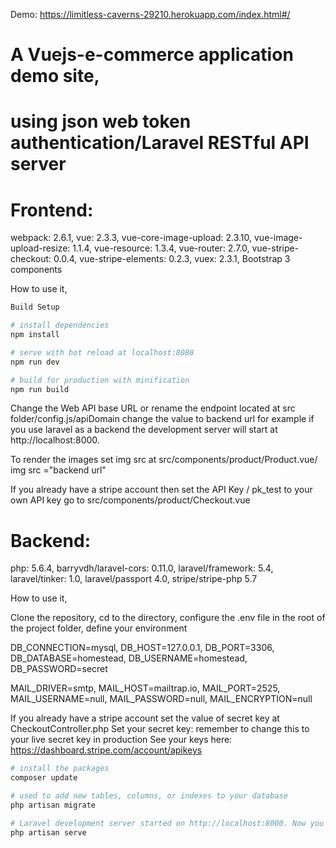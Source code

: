 Demo: https://limitless-caverns-29210.herokuapp.com/index.html#/

# A Vuejs-e-commerce application demo site,
# using json web token authentication/Laravel RESTful API server


# Frontend:
webpack: 2.6.1,
vue: 2.3.3,
vue-core-image-upload: 2.3.10,
vue-image-upload-resize: 1.1.4,
vue-resource: 1.3.4,
vue-router: 2.7.0,
vue-stripe-checkout: 0.0.4,
vue-stripe-elements: 0.2.3,
vuex: 2.3.1,
Bootstrap 3 components

How to use it,

``` bash 
Build Setup

# install dependencies
npm install

# serve with hot reload at localhost:8080
npm run dev

# build for production with minification
npm run build
```

Change the Web API base URL or rename the endpoint located at src folder/config.js/apiDomain change the value to backend url for example if you use laravel as a backend the development server will start at http://localhost:8000.

To render the images set img src at src/components/product/Product.vue/ img src ="backend url"

If you already have a stripe account then set the API Key / pk_test to your own API key go to src/components/product/Checkout.vue



# Backend:
php: 5.6.4,
barryvdh/laravel-cors: 0.11.0,
laravel/framework: 5.4,
laravel/tinker: 1.0,
laravel/passport 4.0,
stripe/stripe-php 5.7

How to use it,

Clone the repository, 
cd to the directory,
configure the .env file in the root of the project folder, 
define your environment

DB_CONNECTION=mysql,
DB_HOST=127.0.0.1,
DB_PORT=3306,
DB_DATABASE=homestead,
DB_USERNAME=homestead,
DB_PASSWORD=secret

MAIL_DRIVER=smtp,
MAIL_HOST=mailtrap.io,
MAIL_PORT=2525,
MAIL_USERNAME=null,
MAIL_PASSWORD=null,
MAIL_ENCRYPTION=null

If you already have a stripe account set the value of secret key at CheckoutController.php 
Set your secret key: remember to change this to your live secret key in production
See your keys here: https://dashboard.stripe.com/account/apikeys


``` bash 
# install the packages
composer update

# used to add new tables, columns, or indexes to your database
php artisan migrate 

# Laravel development server started on http://localhost:8000. Now you can point your browser to http://localhost:8000
php artisan serve 

```


